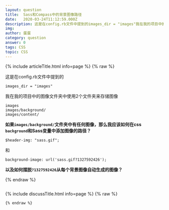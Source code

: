 ```yaml
---
layout: question
title:  Sass和Compass中的背景图像路径
date:   2020-03-24T11:12:59.000Z
description: 这是在config.rb文件中提到的images_dir = "images"我在我的项目中的图像文件夹中使用2个文件夹来存储图像image...
img: 
author: 蛋蛋
category: question
answer: 0
tags: CSS
topic: CSS
---
```

<div class="article-root">
  <div class="article">
    {% include articleTitle.html info=page %}
    {% raw %}
    <div class="article-content"><p><font style="vertical-align: inherit;"><font style="vertical-align: inherit;">这是在config.rb文件中提到的</font></font></p>

<pre><code>images_dir = "images"
</code></pre>

<p><font style="vertical-align: inherit;"><font style="vertical-align: inherit;">我在我的项目中的图像文件夹中使用2个文件夹来存储图像</font></font></p>

<pre><code>images<font></font>
images/background/<font></font>
images/content/<font></font>
</code></pre>

<p><strong><font style="vertical-align: inherit;"><font style="vertical-align: inherit;">如果</font></font><code>images/background/</code><font style="vertical-align: inherit;"><font style="vertical-align: inherit;">文件夹中有</font><font style="vertical-align: inherit;">任何图像，</font><font style="vertical-align: inherit;">那么我应该如何在css </font></font><code>background</code><font style="vertical-align: inherit;"><font style="vertical-align: inherit;">和Sass变量中</font><font style="vertical-align: inherit;">添加图像的路径</font><font style="vertical-align: inherit;">？</font></font></strong></p>

<pre><code>$header-img: "sass.gif"; 
</code></pre>

<p><font style="vertical-align: inherit;"><font style="vertical-align: inherit;">和</font></font></p>

<pre><code>background-image: url('sass.gif?1327592426');
</code></pre>

<p><strong><font style="vertical-align: inherit;"><font style="vertical-align: inherit;">以及如何摆脱</font></font><code>?1327592426</code><font style="vertical-align: inherit;"><font style="vertical-align: inherit;">从每个背景图像</font><font style="vertical-align: inherit;">自动生成的</font><font style="vertical-align: inherit;">图像？</font></font></strong></p></div>
    {% endraw %}
  </div>
  <p style="height: 0;width:0;overflow: hidden;"> 第3716篇《Sass和Compass中的背景图像路径》来自Winter(https://github.com/aiyld/aiyld.github.io)的站点</p>
  <div class="discuss-wrapper">
    {% include discussTitle.html info=page %}
    {% raw %}
    
    {% endraw %}
  </div>
<div>
